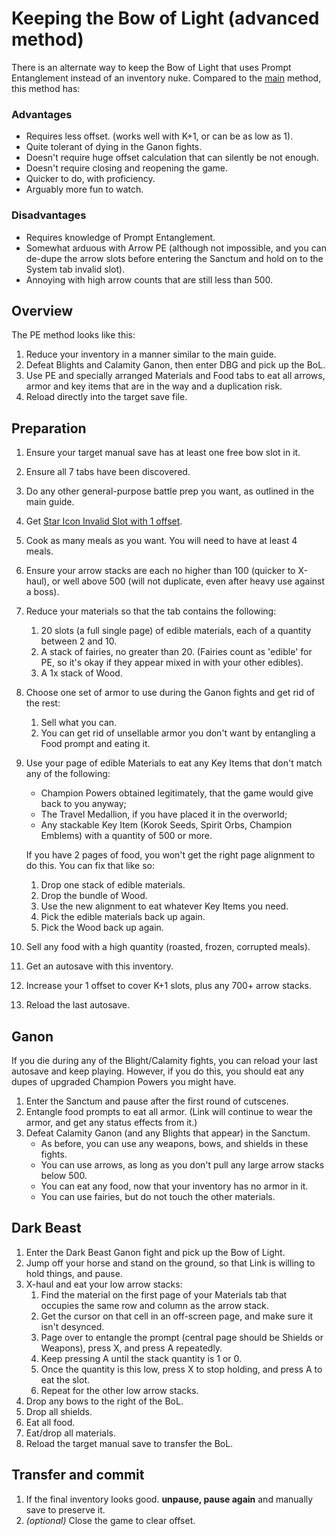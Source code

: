 # Keeping the Bow of Light (advanced method)

There is an alternate way to keep the Bow of Light that uses Prompt Entanglement instead of an inventory nuke. Compared to the [main](Keeping%20the%20Bow%20of%20Light.md) method, this method has:

### Advantages

- Requires less offset. (works well with K+1, or can be as low as 1).
- Quite tolerant of dying in the Ganon fights.
- Doesn't require huge offset calculation that can silently be not enough.
- Doesn't require closing and reopening the game.
- Quicker to do, with proficiency.
- Arguably more fun to watch.

### Disadvantages

- Requires knowledge of Prompt Entanglement.
- Somewhat arduous with Arrow PE (although not impossible, and you can de-dupe the arrow slots before entering the Sanctum and hold on to the System tab invalid slot).
- Annoying with high arrow counts that are still less than 500.

## Overview

The PE method looks like this:

1. Reduce your inventory in a manner similar to the main guide.
1. Defeat Blights and Calamity Ganon, then enter DBG and pick up the BoL.
1. Use PE and specially arranged Materials and Food tabs to eat all arrows, armor and key items that are in the way and a duplication risk.
1. Reload directly into the target save file.

## Preparation

1. Ensure your target manual save has at least one free bow slot in it.
1. Ensure all 7 tabs have been discovered.
1. Do any other general-purpose battle prep you want, as outlined in the main guide.
1. Get [Star Icon Invalid Slot with 1 offset](../pe/SIIS%201%20Offset.md).
1. Cook as many meals as you want. You will need to have at least 4 meals.
1. Ensure your arrow stacks are each no higher than 100 (quicker to X-haul), or well above 500 (will not duplicate, even after heavy use against a boss).
1. Reduce your materials so that the tab contains the following:
	1. 20 slots (a full single page) of edible materials, each of a quantity between 2 and 10.
	1. A stack of fairies, no greater than 20. (Fairies count as 'edible' for PE, so it's okay if they appear mixed in with your other edibles).
	1. A 1x stack of Wood.
1. Choose one set of armor to use during the Ganon fights and get rid of the rest:
	1. Sell what you can.
	1. You can get rid of unsellable armor you don't want by entangling a Food prompt and eating it.
1. Use your page of edible Materials to eat any Key Items that don't match any of the following:
	- Champion Powers obtained legitimately, that the game would give back to you anyway;
	- The Travel Medallion, if you have placed it in the overworld;
	- Any stackable Key Item (Korok Seeds, Spirit Orbs, Champion Emblems) with a quantity of 500 or more.

	If you have 2 pages of food, you won't get the right page alignment to do this. You can fix that like so:

	1. Drop one stack of edible materials.
	1. Drop the bundle of Wood.
	1. Use the new alignment to eat whatever Key Items you need.
	1. Pick the edible materials back up again.
	1. Pick the Wood back up again.

1. Sell any food with a high quantity (roasted, frozen, corrupted meals).
1. Get an autosave with this inventory.
1. Increase your 1 offset to cover K+1 slots, plus any 700+ arrow stacks.
1. Reload the last autosave.

## Ganon

If you die during any of the Blight/Calamity fights, you can reload your last autosave and keep playing. However, if you do this, you should eat any dupes of upgraded Champion Powers you might have.

1. Enter the Sanctum and pause after the first round of cutscenes.
1. Entangle food prompts to eat all armor. (Link will continue to wear the armor, and get any status effects from it.)
1. Defeat Calamity Ganon (and any Blights that appear) in the Sanctum.
	- As before, you can use any weapons, bows, and shields in these fights.
	- You can use arrows, as long as you don't pull any large arrow stacks below 500.
	- You can eat any food, now that your inventory has no armor in it.
	- You can use fairies, but do not touch the other materials.

## Dark Beast

1. Enter the Dark Beast Ganon fight and pick up the Bow of Light.
1. Jump off your horse and stand on the ground, so that Link is willing to hold things, and pause.
1. X-haul and eat your low arrow stacks:
	1. Find the material on the first page of your Materials tab that occupies the same row and column as the arrow stack.
	1. Get the cursor on that cell in an off-screen page, and make sure it isn't desynced.
	1. Page over to entangle the prompt (central page should be Shields or Weapons), press X, and press A repeatedly.
	1. Keep pressing A until the stack quantity is 1 or 0.
	1. Once the quantity is this low, press X to stop holding, and press A to eat the slot.
	1. Repeat for the other low arrow stacks.
1. Drop any bows to the right of the BoL.
1. Drop all shields.
1. Eat all food.
1. Eat/drop all materials.
1. Reload the target manual save to transfer the BoL.

## Transfer and commit

1. If the final inventory looks good. **unpause, pause again** and manually save to preserve it.
1. _(optional)_ Close the game to clear offset.
